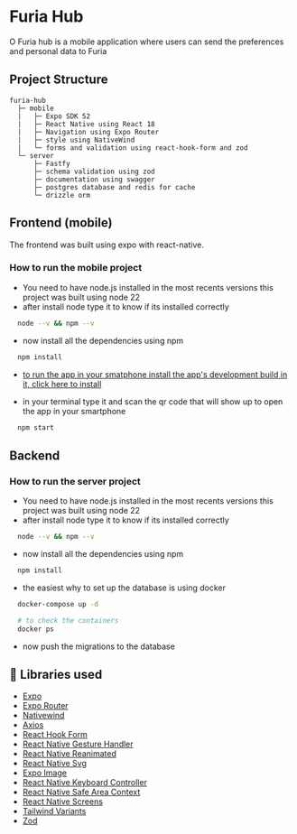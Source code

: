 # Furia Hub

O Furia hub is a mobile application where users can send the preferences and personal data to Furia

## Project Structure

```text
furia-hub
  ├─ mobile
  |   ├─ Expo SDK 52
  |   ├─ React Native using React 18
  |   ├─ Navigation using Expo Router
  |   ├─ style using NativeWind
  |   └─ forms and validation using react-hook-form and zod
  └─ server
      ├─ Fastfy
      ├─ schema validation using zod
      ├─ documentation using swagger
      ├─ postgres database and redis for cache
      └─ drizzle orm
```

## Frontend (mobile)

The frontend was built using expo with react-native.

### How to run the mobile project

- You need to have node.js installed in the most recents versions this project was built using node 22
- after install node type it to know if its installed correctly

```sh
  node --v && npm --v
```

- now install all the dependencies using npm

```sh
  npm install
```

- [to run the app in your smatphone install the app's development build in it, click here to install](https://drive.google.com/file/d/1H1fpcg64RGy6hDLL4W5TqjgNVSW-1fuM/view?usp=drivesdk)

- in your terminal type it and scan the qr code that will show up to open the app in your smartphone

```sh
  npm start
```

## Backend

### How to run the server project

- You need to have node.js installed in the most recents versions this project was built using node 22
- after install node type it to know if its installed correctly

```sh
  node --v && npm --v
```

- now install all the dependencies using npm

```sh
  npm install
```

- the easiest why to set up the database is using docker

```sh
  docker-compose up -d
```

```sh
  # to check the containers
  docker ps
```

- now push the migrations to the database

## 💎 Libraries used

- [Expo](https://docs.expo.io/)
- [Expo Router](https://docs.expo.dev/router/introduction/)
- [Nativewind](https://www.nativewind.dev/v4/overview)
- [Axios](https://axios-http.com/docs/intro)
- [React Hook Form](https://react-hook-form.com/)
- [React Native Gesture Handler](https://docs.swmansion.com/react-native-gesture-handler/docs/)
- [React Native Reanimated](https://docs.swmansion.com/react-native-reanimated/docs/)
- [React Native Svg](https://github.com/software-mansion/react-native-svg)
- [Expo Image](https://docs.expo.dev/versions/unversioned/sdk/image/)
- [React Native Keyboard Controller](https://github.com/kirillzyusko/react-native-keyboard-controller)
- [React Native Safe Area Context](https://github.com/th3rdwave/react-native-safe-area-context)
- [React Native Screens](https://github.com/software-mansion/react-native-screens)
- [Tailwind Variants](https://www.tailwind-variants.org/)
- [Zod](https://zod.dev/)
